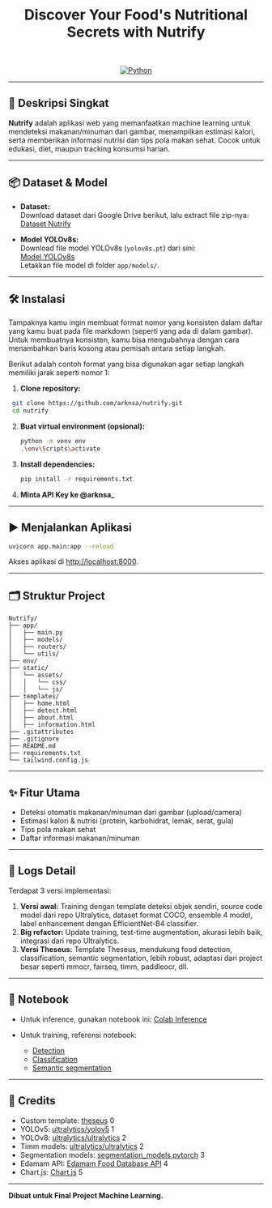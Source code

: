 <h1 align="center"> Discover Your Food's Nutritional Secrets with Nutrify </h1>

<p align="center">
  <!-- Logo icon used from lucide -->
  <i data-lucide="camera" class="w-8 h-8 text-blue-600"></i>
  <br>
</p>

<p align="center">
  <a href="https://www.python.org/"><img src="https://img.shields.io/badge/Made%20with-Python-1f425f.svg" alt="Python" /></a>
</p>

---

## 🚀 Deskripsi Singkat

**Nutrify** adalah aplikasi web yang memanfaatkan machine learning untuk mendeteksi makanan/minuman dari gambar, menampilkan estimasi kalori, serta memberikan informasi nutrisi dan tips pola makan sehat. Cocok untuk edukasi, diet, maupun tracking konsumsi harian.

---

## 📦 Dataset & Model

- **Dataset:**  
  Download dataset dari Google Drive berikut, lalu extract file zip-nya:  
  [Dataset Nutrify](https://drive.google.com/drive/folders/1Z43ouoE8ZcFG0lflYQWT6riagTQ2ozlJ?usp=sharing)

- **Model YOLOv8s:**  
  Download file model YOLOv8s (`yolov8s.pt`) dari sini:  
  [Model YOLOv8s](https://drive.google.com/drive/folders/1o_YBf35rMEGAwW9R-FhN_ZuG0BQBSBBA)  
  Letakkan file model di folder `app/models/`.

---

## 🛠️ Instalasi

Tampaknya kamu ingin membuat format nomor yang konsisten dalam daftar yang kamu buat pada file markdown (seperti yang ada di dalam gambar). Untuk membuatnya konsisten, kamu bisa mengubahnya dengan cara menambahkan baris kosong atau pemisah antara setiap langkah.

Berikut adalah contoh format yang bisa digunakan agar setiap langkah memiliki jarak seperti nomor 1:

1. **Clone repository:**
  ```bash
   git clone https://github.com/arknsa/nutrify.git
   cd nutrify
  ```

2. **Buat virtual environment (opsional):**

   ```bash
   python -m venv env
   .\env\Scripts\activate
   ```

3. **Install dependencies:**

   ```bash
   pip install -r requirements.txt
   ```
4. **Minta API Key ke @arknsa_**

---

## ▶️ Menjalankan Aplikasi

```bash
uvicorn app.main:app --reload
```

Akses aplikasi di [http://localhost:8000](http://localhost:8000).

---

## 🗂️ Struktur Project

```
Nutrify/
├── app/
│   ├── main.py
│   ├── models/
│   ├── routers/
│   └── utils/
├── env/
├── static/
│   └── assets/
│   │   └── css/
│   │   └── js/
├── templates/
│   ├── home.html
│   ├── detect.html
│   ├── about.html
│   ├── information.html
├── .gitattributes
├── .gitignore
├── README.md
├── requirements.txt
└── tailwind.config.js

```

---

## ✨ Fitur Utama

* Deteksi otomatis makanan/minuman dari gambar (upload/camera)
* Estimasi kalori & nutrisi (protein, karbohidrat, lemak, serat, gula)
* Tips pola makan sehat
* Daftar informasi makanan/minuman

---

## 🌟 Logs Detail

Terdapat 3 versi implementasi:

1. **Versi awal:** Training dengan template deteksi objek sendiri, source code model dari repo Ultralytics, dataset format COCO, ensemble 4 model, label enhancement dengan EfficientNet-B4 classifier.
2. **Big refactor:** Update training, test-time augmentation, akurasi lebih baik, integrasi dari repo Ultralytics.
3. **Versi Theseus:** Template Theseus, mendukung food detection, classification, semantic segmentation, lebih robust, adaptasi dari project besar seperti mmocr, fairseq, timm, paddleocr, dll.

---

## 📔 Notebook

* Untuk inference, gunakan notebook ini:
  [Colab Inference](https://colab.research.google.com/drive/1X06Y-HSPeHbEWtsXpyal8R1PliiVvpJq?usp=sharing)
* Untuk training, referensi notebook:

  * [Detection](https://drive.google.com/file/d/1SywGfyfj3SVrE7VAAl3CshB9s3o8WRXL/view?usp=sharing)
  * [Classification](https://colab.research.google.com/drive/11VzRR8NmJyZGJ-3obkuV0zZAlYAPhCY1?usp=sharing)
  * [Semantic segmentation](https://colab.research.google.com/drive/16xe6WL5mAAmpm-ab0xo1LONV3tAtI-4O?usp=sharing)

---

## 📙 Credits

* Custom template: [theseus](https://github.com/kaylode/theseus) <mcreference link="https://github.com/kaylode/theseus" index="0">0</mcreference>
* YOLOv5: [ultralytics/yolov5](https://github.com/ultralytics/yolov5) <mcreference link="https://github.com/ultralytics/yolov5" index="1">1</mcreference>
* YOLOv8: [ultralytics/ultralytics](https://github.com/ultralytics/ultralytics) <mcreference link="https://github.com/ultralytics/ultralytics" index="2">2</mcreference>
* Timm models: [ultralytics/ultralytics](https://github.com/ultralytics/ultralytics) <mcreference link="https://github.com/ultralytics/ultralytics" index="2">2</mcreference>
* Segmentation models: [segmentation\_models.pytorch](https://github.com/qubvel/segmentation_models.pytorch) <mcreference link="https://github.com/qubvel/segmentation_models.pytorch" index="3">3</mcreference>
* Edamam API: [Edamam Food Database API](https://developer.edamam.com/food-database-api-docs) <mcreference link="https://developer.edamam.com/food-database-api-docs" index="4">4</mcreference>
* Chart.js: [Chart.js](https://github.com/chartjs/Chart.js) <mcreference link="https://github.com/chartjs/Chart.js" index="5">5</mcreference>

---

**Dibuat untuk Final Project Machine Learning.**